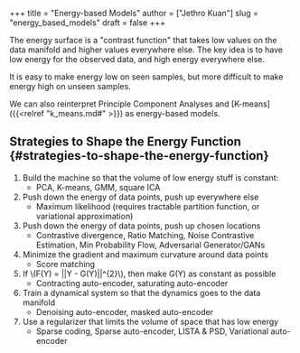 +++
title = "Energy-based Models"
author = ["Jethro Kuan"]
slug = "energy_based_models"
draft = false
+++

The energy surface is a "contrast function" that takes low values on the data manifold and higher values everywhere else. The key idea is to have low energy for the observed data, and high energy everywhere else.

It is easy to make energy low on seen samples, but more difficult to make energy high on unseen samples.

We can also reinterpret Principle Component Analyses and [K-means]({{<relref "k_means.md#" >}}) as energy-based models.


## Strategies to Shape the Energy Function {#strategies-to-shape-the-energy-function}

1.  Build the machine so that the volume of low energy stuff is constant:
    -   PCA, K-means, GMM, square ICA
2.  Push down the energy of data points, push up everywhere else
    -   Maximum likelihood (requires tractable partition function, or variational approximation)
3.  Push down the energy of data points, push up chosen locations
    -   Contrastive divergence, Ratio Matching,  Noise Contrastive Estimation, Min Probability Flow, Adversarial Generator/GANs
4.  Minimize the gradient and maximum curvature around data points
    -   Score matching
5.  If \\(F(Y) = ||Y - G(Y)||^{2}\\), then make G(Y) as constant as possible
    -   Contracting auto-encoder, saturating auto-encoder
6.  Train a dynamical system so that the dynamics goes to the data manifold
    -   Denoising auto-encoder, masked auto-encoder
7.  Use a regularizer that limits the volume of space that has low energy
    -   Sparse coding, Sparse auto-encoder, LISTA & PSD, Variational auto-encoder